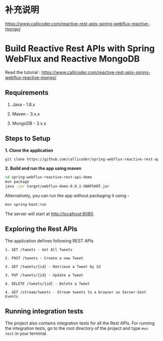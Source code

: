 # 补充说明
https://www.callicoder.com/reactive-rest-apis-spring-webflux-reactive-mongo/



# Build Reactive Rest APIs with Spring WebFlux and Reactive MongoDB

Read the tutorial : https://www.callicoder.com/reactive-rest-apis-spring-webflux-reactive-mongo/

## Requirements

1. Java - 1.8.x

2. Maven - 3.x.x

3. MongoDB - 3.x.x

## Steps to Setup

**1. Clone the application**

```bash
git clone https://github.com/callicoder/spring-webflux-reactive-rest-api-demo.git
```

**2. Build and run the app using maven**

```bash
cd spring-webflux-reactive-rest-api-demo
mvn package
java -jar target/webflux-demo-0.0.1-SNAPSHOT.jar
```

Alternatively, you can run the app without packaging it using -

```bash
mvn spring-boot:run
```

The server will start at <http://localhost:8080>.

## Exploring the Rest APIs

The application defines following REST APIs

```
1. GET /tweets - Get All Tweets

2. POST /tweets - Create a new Tweet

3. GET /tweets/{id} - Retrieve a Tweet by Id

3. PUT /tweets/{id} - Update a Tweet

4. DELETE /tweets/{id} - Delete a Tweet

4. GET /stream/tweets - Stream tweets to a browser as Server-Sent Events
```

## Running integration tests

The project also contains integration tests for all the Rest APIs. For running the integration tests, go to the root directory of the project and type `mvn test` in your terminal.
